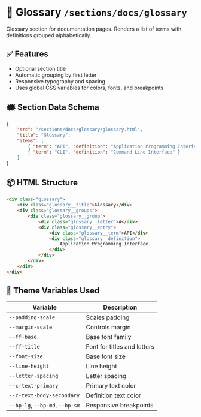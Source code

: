 # 📒 Glossary `/sections/docs/glossary`

Glossary section for documentation pages. Renders a list of terms with definitions grouped alphabetically.

## ✅ Features

-   Optional section title
-   Automatic grouping by first letter
-   Responsive typography and spacing
-   Uses global CSS variables for colors, fonts, and breakpoints

## 🗰 Section Data Schema

```json
{
	"src": "/sections/docs/glossary/glossary.html",
	"title": "Glossary",
	"items": [
		{ "term": "API", "definition": "Application Programming Interface" },
		{ "term": "CLI", "definition": "Command Line Interface" }
	]
}
```

## 📦 HTML Structure

```html
<div class="glossary">
	<div class="glossary__title">Glossary</div>
	<div class="glossary__groups">
		<div class="glossary__group">
			<div class="glossary__letter">A</div>
			<div class="glossary__entry">
				<div class="glossary__term">API</div>
				<div class="glossary__definition">
					Application Programming Interface
				</div>
			</div>
		</div>
	</div>
</div>
```

## 🧩 Theme Variables Used

| Variable                        | Description                 |
| ------------------------------- | --------------------------- |
| `--padding-scale`               | Scales padding              |
| `--margin-scale`                | Controls margin             |
| `--ff-base`                     | Base font family            |
| `--ff-title`                    | Font for titles and letters |
| `--font-size`                   | Base font size              |
| `--line-height`                 | Line height                 |
| `--letter-spacing`              | Letter spacing              |
| `--c-text-primary`              | Primary text color          |
| `--c-text-body-secondary`       | Definition text color       |
| `--bp-lg`, `--bp-md`, `--bp-sm` | Responsive breakpoints      |
